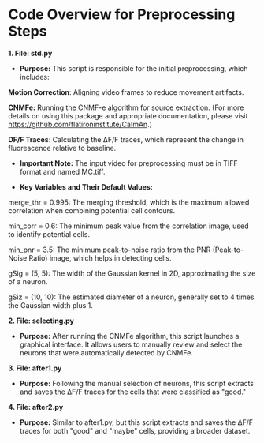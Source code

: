 # Code Overview for Preprocessing Steps

**1. File: std.py**
+ **Purpose:** This script is responsible for the initial preprocessing, which includes:

**Motion Correction**: Aligning video frames to reduce movement artifacts.

**CNMFe:** Running the CNMF-e algorithm for source extraction. (For more details on using this package and appropriate documentation, please visit https://github.com/flatironinstitute/CaImAn.)

**DF/F Traces**: Calculating the ΔF/F traces, which represent the change in fluorescence relative to baseline.

+ **Important Note:** The input video for preprocessing must be in TIFF format and named MC.tiff.

+ **Key Variables and Their Default Values:**
  
merge_thr = 0.995: The merging threshold, which is the maximum allowed correlation when combining potential cell contours.

min_corr = 0.6: The minimum peak value from the correlation image, used to identify potential cells.

min_pnr = 3.5: The minimum peak-to-noise ratio from the PNR (Peak-to-Noise Ratio) image, which helps in detecting cells.

gSig = (5, 5): The width of the Gaussian kernel in 2D, approximating the size of a neuron.

gSiz = (10, 10): The estimated diameter of a neuron, generally set to 4 times the Gaussian width plus 1.


**2. File: selecting.py**
+ **Purpose:** After running the CNMFe algorithm, this script launches a graphical interface. It allows users to manually review and select the neurons that were automatically detected by CNMFe.

**3. File: after1.py**
+ **Purpose:** Following the manual selection of neurons, this script extracts and saves the ΔF/F traces for the cells that were classified as "good."
  
**4. File: after2.py**
+ **Purpose:** Similar to after1.py, but this script extracts and saves the ΔF/F traces for both "good" and "maybe" cells, providing a broader dataset.

  
